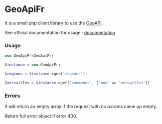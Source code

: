# GeoApiFr

It is a small php client library to use the [GéoAPI](https://api.gouv.fr/api/geoapi.html).

See official documentation for usage : [documentation](https://docs.geo.api.gouv.fr/)

### Usage 


```php
use GeoApiFr\GeoApiFr;

$instance = new GeoApiFr;

$regions = $instance->get('regions');

$versailles = $instance->get('communes', ['nom' => 'versailles'])
```

### Errors

It will return an empty array if the request with no params came up empty.

Return full error object if error 400.
